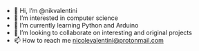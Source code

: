 - 👋 Hi, I’m @nikvalentini
- 👀 I’m interested in computer science
- 🌱 I’m currently learning Python and Arduino
- 💞️ I’m looking to collaborate on interesting and original projects
- 📫 How to reach me nicolevalentini@protonmail.com

<!---
nicolevalentini/nicolevalentini is a ✨ special ✨ repository because its `README.md` (this file) appears on your GitHub profile.
You can click the Preview link to take a look at your changes.
--->
